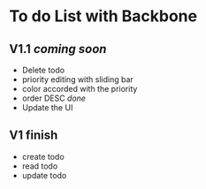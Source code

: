  To do List with Backbone
========================

V1.1 *coming soon*
--------------

- Delete todo
- priority editing with sliding bar
- color accorded with the priority
- order DESC *done*
- Update the UI

V1 finish
--------

- create todo
- read todo
- update todo



